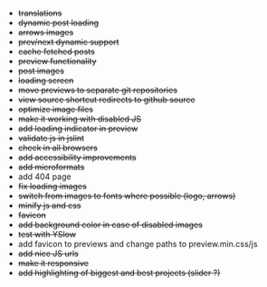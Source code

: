 * ~~translations~~
* ~~dynamic post loading~~
* ~~arrows images~~
* ~~prev/next dynamic support~~
* ~~cache fetched posts~~
* ~~preview functionality~~
* ~~post images~~
* ~~loading screen~~
* ~~move previews to separate git repositories~~
* ~~view source shortcut redirects to github source~~
* ~~optimize image files~~
* ~~make it working with disabled JS~~
* ~~add loading indicator in preview~~
* ~~validate js in jslint~~
* ~~check in all browsers~~
* ~~add accessibility improvements~~
* ~~add microformats~~
* add 404 page
* ~~fix loading images~~
* ~~switch from images to fonts where possible (logo, arrows)~~
* ~~minify js and css~~
* ~~favicon~~
* ~~add background color in case of disabled images~~
* ~~test with YSlow~~
* add favicon to previews and change paths to preview.min.css/js
* ~~add nice JS urls~~
* ~~make it responsive~~
* ~~add highlighting of biggest and best projects (slider ?)~~
